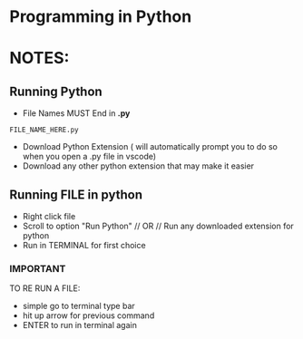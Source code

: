 # Programming in Python

# NOTES:
## Running Python
- File Names MUST End in **.py**
```
FILE_NAME_HERE.py
```
- Download Python Extension ( will automatically prompt you to do so when you open a .py file in vscode)
- Download any other python extension that may make it easier
## Running FILE in python
- Right click file
- Scroll to option "Run Python" // OR // Run any downloaded extension for python
- Run in TERMINAL for first choice
### IMPORTANT
TO RE RUN A FILE: 
- simple go to terminal type bar 
- hit up arrow for previous command
- ENTER to run in terminal again


